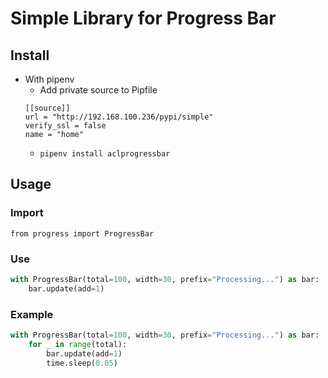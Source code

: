 # Simple Library for Progress Bar

## Install
- With pipenv
    - Add private source to Pipfile
    ```
    [[source]]
    url = "http://192.168.100.236/pypi/simple"
    verify_ssl = false
    name = "home"
    ```
    - `pipenv install aclprogressbar`

## Usage

### Import
`from progress import ProgressBar`

### Use

```python
with ProgressBar(total=100, width=30, prefix="Processing...") as bar:
    bar.update(add=1)
```

### Example

```python
with ProgressBar(total=100, width=30, prefix="Processing...") as bar:
    for _ in range(total):
        bar.update(add=1)
        time.sleep(0.05)
```